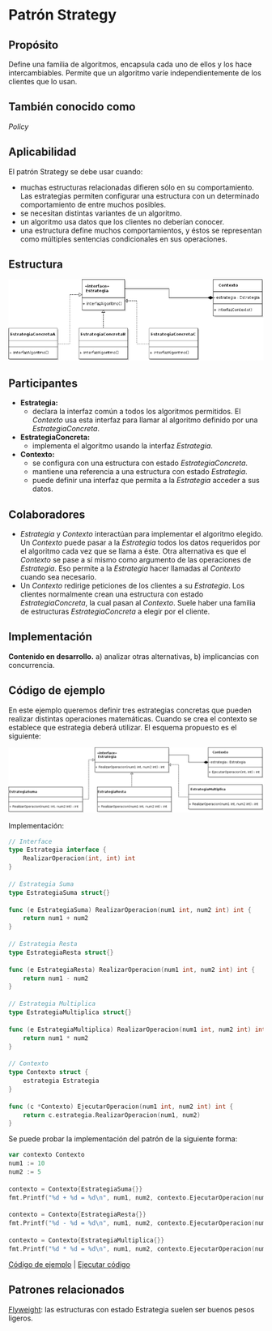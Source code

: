 # Patrón Strategy

## Propósito

Define una familia de algoritmos, encapsula cada uno de ellos y los hace intercambiables. Permite que un algoritmo varíe independientemente de los clientes que lo usan.

## También conocido como

_Policy_

## Aplicabilidad

El patrón Strategy se debe usar cuando:

* muchas estructuras relacionadas difieren sólo en su comportamiento. Las estrategias permiten configurar una estructura con un determinado comportamiento de entre muchos posibles.
* se necesitan distintas variantes de un algoritmo.
* un algoritmo usa datos que los clientes no deberían conocer.
* una estructura define muchos comportamientos, y éstos se representan como múltiples sentencias condicionales en sus operaciones.

## Estructura

![](/assets/uml/strategy.png)

## Participantes

* **Estrategia:**
  * declara la interfaz común a todos los algoritmos permitidos. El _Contexto_ usa esta interfaz para llamar al algoritmo definido por una _EstrategiaConcreta_.
* **EstrategiaConcreta:**
  * implementa el algoritmo usando la interfaz _Estrategia_.
* **Contexto:**
  * se configura con una estructura con estado _EstrategiaConcreta_.
  * mantiene una referencia a una estructura con estado _Estrategia_.
  * puede definir una interfaz que permita a la _Estrategia_ acceder a sus datos.

## Colaboradores

* _Estrategia_ y _Contexto_ interactúan para implementar el algoritmo elegido. Un _Contexto_ puede pasar a la _Estrategia_ todos los datos requeridos por el algoritmo cada vez que se llama a éste. Otra alternativa es que el _Contexto_ se pase a sí mismo como argumento de las operaciones de _Estrategia_. Eso permite a la _Estrategia_ hacer llamadas al _Contexto_ cuando sea necesario.
* Un _Contexto_ redirige peticiones de los clientes a su _Estrategia_. Los clientes normalmente crean una estructura con estado _EstrategiaConcreta_, la cual pasan al _Contexto_. Suele haber una familia de estructuras _EstrategiaConcreta_ a elegir  por el cliente.

## Implementación

**Contenido en desarrollo.** a) analizar otras alternativas, b) implicancias con concurrencia.

## Código de ejemplo

En este ejemplo queremos definir tres estrategias concretas que pueden realizar distintas operaciones matemáticas. Cuando se crea el contexto se establece que estrategia deberá utilizar. El esquema propuesto es el siguiente:

![](/assets/uml/ejemplos/strategy.png)

Implementación:

```go
// Interface
type Estrategia interface {
    RealizarOperacion(int, int) int
}

// Estrategia Suma
type EstrategiaSuma struct{}

func (e EstrategiaSuma) RealizarOperacion(num1 int, num2 int) int {
    return num1 + num2
}

// Estrategia Resta
type EstrategiaResta struct{}

func (e EstrategiaResta) RealizarOperacion(num1 int, num2 int) int {
    return num1 - num2
}

// Estrategia Multiplica
type EstrategiaMultiplica struct{}

func (e EstrategiaMultiplica) RealizarOperacion(num1 int, num2 int) int {
    return num1 * num2
}

// Contexto
type Contexto struct {
    estrategia Estrategia
}

func (c *Contexto) EjecutarOperacion(num1 int, num2 int) int {
    return c.estrategia.RealizarOperacion(num1, num2)
}
```

Se puede probar la implementación del patrón de la siguiente forma:

```go
var contexto Contexto
num1 := 10
num2 := 5

contexto = Contexto{EstrategiaSuma{}}
fmt.Printf("%d + %d = %d\n", num1, num2, contexto.EjecutarOperacion(num1, num2))

contexto = Contexto{EstrategiaResta{}}
fmt.Printf("%d - %d = %d\n", num1, num2, contexto.EjecutarOperacion(num1, num2))

contexto = Contexto{EstrategiaMultiplica{}}
fmt.Printf("%d * %d = %d\n", num1, num2, contexto.EjecutarOperacion(num1, num2))
```

[Código de ejemplo](https://github.com/danielspk/designpatternsingo/tree/master/patrones/comportamiento/strategy) | [Ejecutar código](https://play.golang.org/p/OoMEcPgef7e)

## Patrones relacionados

[Flyweight](/patrones/estructurales/flyweight.md): las estructuras con estado Estrategia suelen ser buenos pesos ligeros.
